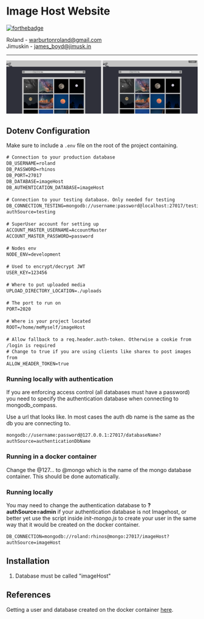 # Image Host Website

[![forthebadge](https://forthebadge.com/images/badges/60-percent-of-the-time-works-every-time.svg)](https://forthebadge.com)

Roland - warburtonroland@gmail.com\
Jimuskin - james_boyd@jimusk.in

---

![Frontend Design](Design/Assets/design.png)

## Dotenv Configuration

Make sure to include a `.env` file on the root of the project containing.

```none
# Connection to your production database
DB_USERNAME=roland
DB_PASSWORD=rhinos
DB_PORT=27017
DB_DATABASE=imageHost
DB_AUTHENTICATION_DATABASE=imageHost

# Connection to your testing database. Only needed for testing
DB_CONNECTION_TESTING=mongodb://username:password@localhost:27017/testing?authSource=testing

# SuperUser account for setting up
ACCOUNT_MASTER_USERNAME=AccountMaster
ACCOUNT_MASTER_PASSWORD=password

# Nodes env
NODE_ENV=development

# Used to encrypt/decrypt JWT
USER_KEY=123456

# Where to put uploaded media
UPLOAD_DIRECTORY_LOCATION=./uploads

# The port to run on
PORT=2020

# Where is your project located
ROOT=/home/meMyself/imageHost

# Allow fallback to a req.header.auth-token. Otherwise a cookie from /login is required
# Change to true if you are using clients like sharex to post images from
ALLOW_HEADER_TOKEN=true

```

### Running locally with authentication

If you are enforcing access control (all databases must have a password) you need to specify the authentication database when connecting to mongodb_compass.

Use a url that looks like. In most cases the auth db name is the same as the db you are connecting to.

```none
mongodb://username:password@127.0.0.1:27017/databaseName?authSource=authenticationDbName
```

### Running in a docker container

Change the @127... to @mongo which is the name of the mongo database container. This should be done automatically.

### Running locally

You may need to change the authentication database to **?authSource=admin** if your authentication database is not Imagehost, or better yet use the script inside *init-mongo.js* to create your user in the same way that it would be created on the docker container.

```none
DB_CONNECTION=mongodb://roland:rhinos@mongo:27017/imageHost?authSource=imageHost
```

## Installation

1. Database must be called "imageHost"

## References

Getting a user and database created on the docker container [here](https://medium.com/faun/managing-mongodb-on-docker-with-docker-compose-26bf8a0bbae3).
